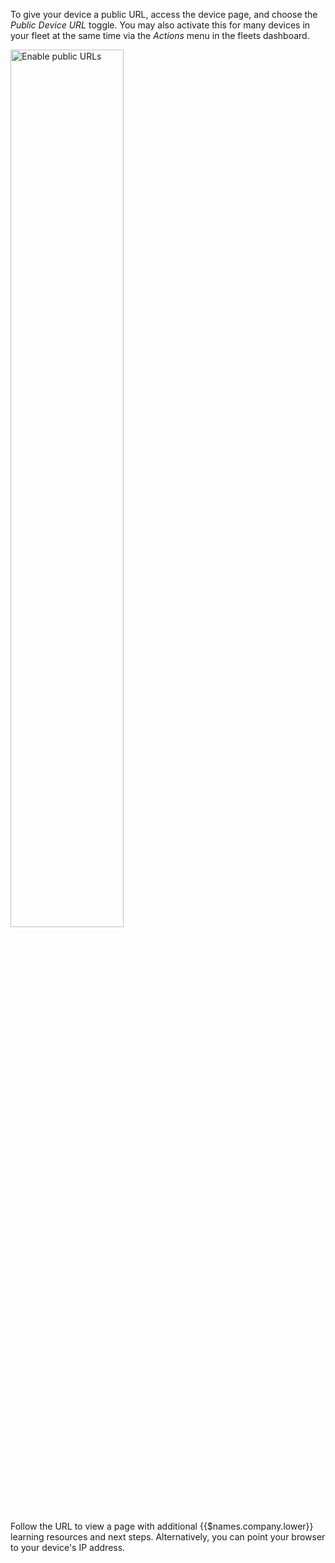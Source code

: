 To give your device a public URL, access the device page, and choose the _Public Device URL_ toggle. You may also activate this for many devices in your fleet at the same time via the _Actions_ menu in the fleets dashboard.

<img alt="Enable public URLs" src="/img/common/device/enable-public-url-device.png" width="60%">

Follow the URL to view a page with additional {{$names.company.lower}} learning resources and next steps. Alternatively, you can point your browser to your device's IP address.
